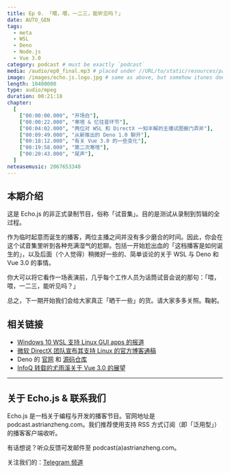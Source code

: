 ```yaml
---
title: Ep 0. 「喂，喂，一二三，能听见吗？」
date: AUTO_GEN
tags:
  - meta
  - WSL
  - Deno
  - Node.js
  - Vue 3.0
category: podcast # must be exactly `podcast`
media: /audio/ep0_final.mp3 # placed under //URL/to/static/resources/path/to/media
image: /images/echo.js.logo.jpg # same as above, but somehow itunes doesn't support episode image as it should do
length: 10400000
type: audio/mpeg
duration: 00:21:18
chapter:
  [
    ["00:00:00.000", "开场白"],
    ["00:00:22.000", "寒喧 & 忆往昔环节"],
    ["00:04:02.000", "两位对 WSL 和 DirectX 一知半解的主播试图搬门弄斧"],
    ["00:09:49.000", "从新推出的 Deno 1.0 聊开"],
    ["00:18:12.000", "有关 Vue 3.0 的一些变化"],
    ["00:19:58.000", "第二次寒喧"],
    ["00:20:43.000", "尾声"],
  ]
neteasemusic: 2067653348
---
```


## 本期介绍
这是 Echo.js 的非正式录制节目，俗称「试音集」。目的是测试从录制到剪辑的全过程。

作为临时起意而诞生的播客，两位主播之间并没有多少磨合的时间。因此，你会在这个试音集里听到各种充满湿气的尬聊。包括一开始尬出血的「这档播客是如何诞生的」，以及后面（个人觉得）稍微好一些的、简单谈论的关于 WSL 与 Deno 和 Vue 3.0 的事情。

你大可以将它看作一场表演前，几乎每个工作人员为话筒试音会说的那句：「喂，喂，一二三，能听见吗？」

总之，下一期开始我们会给大家真正「晒干一些」的货。请大家多多关照。鞠躬。

## 相关链接
- [Windows 10 WSL 支持 Linux GUI apps 的报道](https://www.theverge.com/2020/5/19/21263377/microsoft-windows-10-linux-gui-apps-gpu-acceleration-wsl-features)
- [微软 DirectX 团队宣布其支持 Linux 的官方博客通稿](https://devblogs.microsoft.com/directx/directx-heart-linux/)
- Deno 的 [官网](https://deno.land/) 和 [源码仓库](https://github.com/denoland/deno)
- [InfoQ 转载的尤雨溪关于 Vue 3.0 的展望](https://www.infoq.cn/article/rTS3OweiTlA8OldIidBz)

----

## 关于 Echo.js & 联系我们
Echo.js 是一档关于编程与开发的播客节目。官网地址是 podcast.astrianzheng.com。我们推荐使用支持 RSS 方式订阅（即「泛用型」）的播客客户端收听。

有话想说？听众反馈可发邮件至 podcast(a)astrianzheng.com。

关注我们的：[Telegram 频道](https://t.me/echojspodcast)

